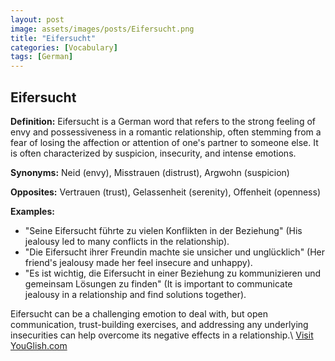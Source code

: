 ```yaml
---
layout: post
image: assets/images/posts/Eifersucht.png
title: "Eifersucht"
categories: [Vocabulary]
tags: [German]
---
```


## Eifersucht

**Definition:** Eifersucht is a German word that refers to the strong feeling of envy and possessiveness in a romantic relationship, often stemming from a fear of losing the affection or attention of one's partner to someone else. It is often characterized by suspicion, insecurity, and intense emotions.

**Synonyms:** Neid (envy), Misstrauen (distrust), Argwohn (suspicion)

**Opposites:** Vertrauen (trust), Gelassenheit (serenity), Offenheit (openness)

**Examples:**

- "Seine Eifersucht führte zu vielen Konflikten in der Beziehung" (His jealousy led to many conflicts in the relationship).
- "Die Eifersucht ihrer Freundin machte sie unsicher und unglücklich" (Her friend's jealousy made her feel insecure and unhappy).
- "Es ist wichtig, die Eifersucht in einer Beziehung zu kommunizieren und gemeinsam Lösungen zu finden" (It is important to communicate jealousy in a relationship and find solutions together).

Eifersucht can be a challenging emotion to deal with, but open communication, trust-building exercises, and addressing any underlying insecurities can help overcome its negative effects in a relationship.\ <a id="yg-widget-0" class="youglish-widget" data-query="Eifersucht" data-lang="german" data-components="8412" data-auto-start="0" data-bkg-color="theme_light" data-title="How%20to%20pronounce%20Eifersucht%20in%20German"  rel="nofollow" href="https://youglish.com">Visit YouGlish.com</a><script async src="https://youglish.com/public/emb/widget.js" charset="utf-8"></script>